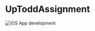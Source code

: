 # UpToddAssignment


![IOS App development](https://github.com/user-attachments/assets/981d31e9-7f3c-499c-bdb4-d3d858cd36b5)

